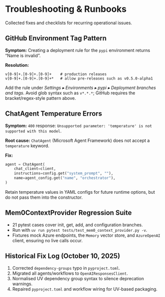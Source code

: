 # Troubleshooting & Runbooks

Collected fixes and checklists for recurring operational issues.

## GitHub Environment Tag Pattern

**Symptom:** Creating a deployment rule for the `pypi` environment returns “Name is invalid”.

**Resolution:**

```
v[0-9]+.[0-9]+.[0-9]+    # production releases
v[0-9]+.[0-9]+.[0-9]+*   # allow pre-releases such as v0.5.0-alpha1
```

Add the rule under _Settings ▸ Environments ▸ pypi ▸ Deployment branches and tags_. Avoid glob syntax such as `v*.*.*`; GitHub requires the bracket/regex-style pattern above.

## ChatAgent Temperature Errors

**Symptom:** `400` response: `Unsupported parameter: 'temperature' is not supported with this model`.

**Root cause:** `ChatAgent` (Microsoft Agent Framework) does not accept a `temperature` keyword.

**Fix:**

```python
agent = ChatAgent(
    chat_client=client,
    instructions=config.get("system_prompt", ""),
    name=agent_config.get("name", "orchestrator"),
)
```

Retain temperature values in YAML configs for future runtime options, but do not pass them into the constructor.

## Mem0ContextProvider Regression Suite

- 21 pytest cases cover init, get, add, and configuration branches.
- Run with `uv run pytest tests/test_mem0_context_provider.py -v`.
- Fixtures mock Azure endpoints, the `Memory` vector store, and `AzureOpenAI` client, ensuring no live calls occur.

## Historical Fix Log (October 10, 2025)

1. Corrected `dependency-groups` typo in `pyproject.toml`.
2. Migrated all agents/workflows to `OpenAIResponsesClient`.
3. Normalised UV dependency group syntax to silence deprecation warnings.
4. Repaired `pyproject.toml` and workflow wiring for UV-based packaging.
